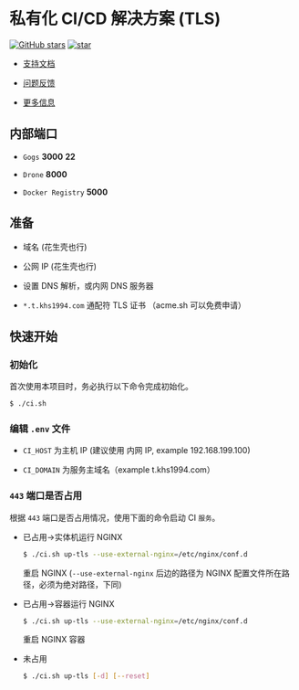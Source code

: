 # 私有化 CI/CD 解决方案 (TLS)

[![GitHub stars](https://img.shields.io/github/stars/khs1994-docker/ci.svg?style=social&label=Stars)](https://github.com/khs1994-docker/ci) [![star](https://gitee.com/khs1994-docker/ci/badge/star.svg?theme=dark)](https://gitee.com/khs1994-docker/ci/stargazers)

* [支持文档](docs)

* [问题反馈](https://github.com/khs1994-docker/ci/issues)

* [更多信息](https://www.khs1994.com/categories/CI/Drone/)

## 内部端口

* `Gogs` **3000** **22**

* `Drone` **8000**

* `Docker Registry` **5000**

## 准备

* 域名 (花生壳也行)

* 公网 IP (花生壳也行)

* 设置 DNS 解析，或内网 DNS 服务器

* `*.t.khs1994.com` 通配符 TLS 证书 （acme.sh 可以免费申请）

## 快速开始

### 初始化

首次使用本项目时，务必执行以下命令完成初始化。

```bash
$ ./ci.sh
```

### 编辑 `.env` 文件

* `CI_HOST` 为主机 IP (建议使用 内网 IP, example 192.168.199.100)

* `CI_DOMAIN` 为服务主域名（example t.khs1994.com）

### `443` 端口是否占用

根据 `443` 端口是否占用情况，使用下面的命令启动 CI `服务`。

* 已占用->实体机运行 NGINX

  ```bash
  $ ./ci.sh up-tls --use-external-nginx=/etc/nginx/conf.d
  ```

  重启 NGINX (`--use-external-nginx` 后边的路径为 NGINX 配置文件所在路径，必须为绝对路径，下同)

* 已占用->容器运行 NGINX

  ```bash
  $ ./ci.sh up-tls --use-external-nginx=/etc/nginx/conf.d
  ```

  重启 NGINX 容器

* 未占用

  ```bash
  $ ./ci.sh up-tls [-d] [--reset]
  ```
